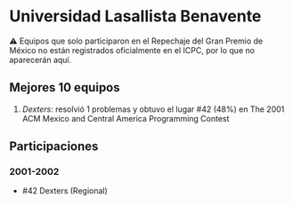 # Universidad Lasallista Benavente

:warning: Equipos que solo participaron en el Repechaje del Gran Premio de México no están registrados oficialmente en el ICPC, por lo que no aparecerán aquí.

## Mejores 10 equipos

1. _Dexters_: resolvió 1 problemas y obtuvo el lugar #42 (48%) en The 2001 ACM Mexico and Central America Programming Contest

## Participaciones

### 2001-2002

- #42 Dexters (Regional)



